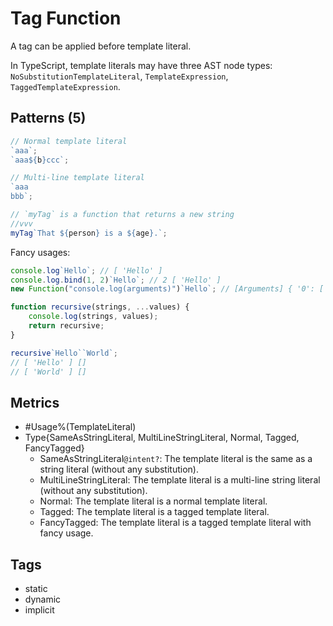 # Tag Function

A tag can be applied before template literal.

In TypeScript, template literals may have three AST node
types: `NoSubstitutionTemplateLiteral`, `TemplateExpression`, `TaggedTemplateExpression`.

## Patterns (5)

```js
// Normal template literal
`aaa`;
`aaa${b}ccc`;

// Multi-line template literal
`aaa
bbb`;

// `myTag` is a function that returns a new string
//vvv
myTag`That ${person} is a ${age}.`;
```

Fancy usages:

```js
console.log`Hello`; // [ 'Hello' ]
console.log.bind(1, 2)`Hello`; // 2 [ 'Hello' ]
new Function("console.log(arguments)")`Hello`; // [Arguments] { '0': [ 'Hello' ] }

function recursive(strings, ...values) {
    console.log(strings, values);
    return recursive;
}

recursive`Hello``World`;
// [ 'Hello' ] []
// [ 'World' ] []
```

## Metrics

* #Usage%(TemplateLiteral)
* Type{SameAsStringLiteral, MultiLineStringLiteral, Normal, Tagged, FancyTagged}
    * SameAsStringLiteral`@intent?`: The template literal is the same as a string
      literal (without any substitution).
    * MultiLineStringLiteral: The template literal is a multi-line string literal (without
      any substitution).
    * Normal: The template literal is a normal template literal.
    * Tagged: The template literal is a tagged template literal.
    * FancyTagged: The template literal is a tagged template literal with fancy usage.

## Tags

* static
* dynamic
* implicit
